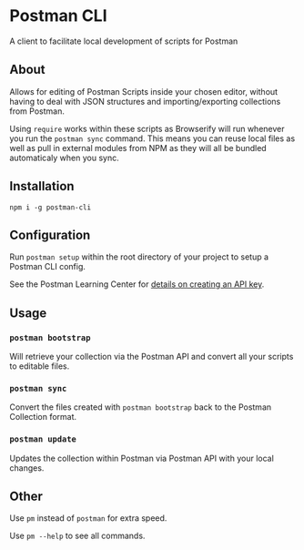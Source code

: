 # Postman CLI

A client to facilitate local development of scripts for Postman

## About

Allows for editing of Postman Scripts inside your chosen editor, without having to deal with JSON structures and importing/exporting collections from Postman.

Using `require` works within these scripts as Browserify will run whenever you run the `postman sync` command. This means you can reuse local files as well as pull in external modules from NPM as they will all be bundled automaticaly when you sync.

## Installation

`npm i -g postman-cli`

## Configuration

Run `postman setup` within the root directory of your project to setup a Postman CLI config.

See the Postman Learning Center for [details on creating an API key](https://learning.getpostman.com/docs/postman/postman-api/intro-api/).

## Usage

### `postman bootstrap`

Will retrieve your collection via the Postman API and convert all your scripts to editable files.

### `postman sync`

Convert the files created with `postman bootstrap` back to the Postman Collection format.

### `postman update`

Updates the collection within Postman via Postman API with your local changes.

## Other

Use `pm` instead of `postman` for extra speed.

Use `pm --help` to see all commands.

